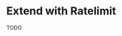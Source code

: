 # Extend with Ratelimit

<!--
@fastify/rate-limit

https://github.com/ssalmutairi/fastify-template-ts/blob/master/src/plugins/rate-limit.ts
https://github.com/jellydn/fastify-starter/blob/main/src/plugins/ratelimit.ts
-->

TODO
